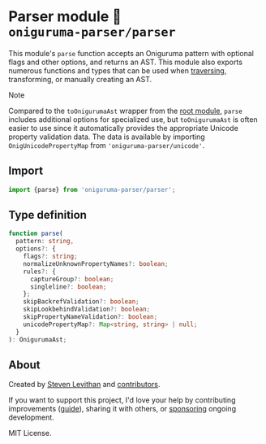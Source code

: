 # Parser module 🌲<br>`oniguruma-parser/parser`

This module's `parse` function accepts an Oniguruma pattern with optional flags and other options, and returns an AST. This module also exports numerous functions and types that can be used when [traversing](https://github.com/slevithan/oniguruma-parser/blob/main/src/traverser/README.md), transforming, or manually creating an AST.

> [!NOTE]
> Compared to the `toOnigurumaAst` wrapper from the [root module](https://github.com/slevithan/oniguruma-parser), `parse` includes additional options for specialized use, but `toOnigurumaAst` is often easier to use since it automatically provides the appropriate Unicode property validation data. The data is available by importing `OnigUnicodePropertyMap` from `'oniguruma-parser/unicode'`.

## Import

```js
import {parse} from 'oniguruma-parser/parser';
```

## Type definition

```ts
function parse(
  pattern: string,
  options?: {
    flags?: string;
    normalizeUnknownPropertyNames?: boolean;
    rules?: {
      captureGroup?: boolean;
      singleline?: boolean;
    };
    skipBackrefValidation?: boolean;
    skipLookbehindValidation?: boolean;
    skipPropertyNameValidation?: boolean;
    unicodePropertyMap?: Map<string, string> | null;
  }
): OnigurumaAst;
```

## About

Created by [Steven Levithan](https://github.com/slevithan) and [contributors](https://github.com/slevithan/oniguruma-parser/graphs/contributors).

If you want to support this project, I'd love your help by contributing improvements ([guide](https://github.com/slevithan/oniguruma-parser/blob/main/CONTRIBUTING.md)), sharing it with others, or [sponsoring](https://github.com/sponsors/slevithan) ongoing development.

MIT License.
